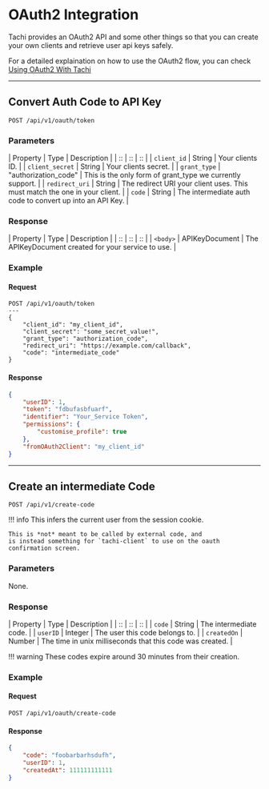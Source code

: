 # OAuth2 Integration

Tachi provides an OAuth2 API and some other things
so that you can create your own clients and retrieve
user api keys safely.

For a detailed explaination on how to use the OAuth2 flow, you can check [Using OAuth2 With Tachi](../../tachi-server/infrastructure/oauth2.md)

*****

## Convert Auth Code to API Key

`POST /api/v1/oauth/token`

### Parameters

| Property | Type | Description |
| :: | :: | :: |
| `client_id` | String | Your clients ID. |
| `client_secret` | String | Your clients secret. |
| `grant_type` | "authorization_code" | This is the only form of grant_type we currently support. |
| `redirect_uri` | String | The redirect URI your client uses. This must match the one in your client. |
| `code` | String | The intermediate auth code to convert up into an API Key. |

### Response

| Property | Type | Description |
| :: | :: | :: |
| `<body>` | APIKeyDocument | The APIKeyDocument created for your service to use. |

### Example

#### Request
```
POST /api/v1/oauth/token
---
{
	"client_id": "my_client_id",
	"client_secret": "some_secret_value!",
	"grant_type": "authorization_code",
	"redirect_uri": "https://example.com/callback",
	"code": "intermediate_code"
}
```

#### Response

```json
{
	"userID": 1,
	"token": "fdbufasbfuarf",
	"identifier": "Your_Service Token",
	"permissions": {
		"customise_profile": true
	},
	"fromOAuth2Client": "my_client_id"
}
```

*****

## Create an intermediate Code

`POST /api/v1/create-code`

!!! info
	This infers the current user from the session cookie.

	This is *not* meant to be called by external code, and
	is instead something for `tachi-client` to use on the oauth confirmation screen.

### Parameters

None.

### Response

| Property | Type | Description |
| :: | :: | :: |
| `code` | String | The intermediate code. |
| `userID` | Integer | The user this code belongs to. |
| `createdOn` | Number | The time in unix milliseconds that this code was created. |

!!! warning
	These codes expire around 30 minutes from their creation.

### Example

#### Request
```
POST /api/v1/oauth/create-code
```

#### Response
```json
{
	"code": "foobarbarhsdufh",
	"userID": 1,
	"createdAt": 111111111111
}
```
